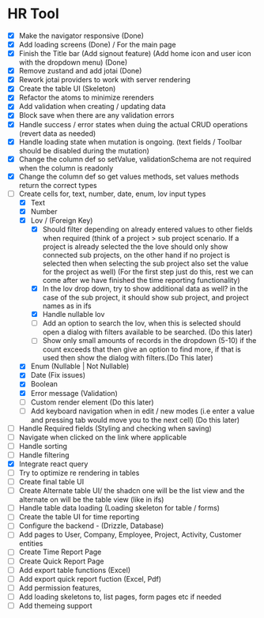 # HR Tool

- [x] Make the navigator responsive (Done)
- [x] Add loading screens (Done) / For the main page
- [x] Finish the Title bar (Add signout feature) (Add home icon and user icon with the dropdown menu) (Done)
- [x] Remove zustand and add jotai (Done)
- [x] Rework jotai providers to work with server rendering
- [x] Create the table UI (Skeleton)
- [x] Refactor the atoms to minimize rerenders
- [x] Add validation when creating / updating data
- [x] Block save when there are any validation errors
- [x] Handle success / error states when duing the actual CRUD operations (revert data as needed)
- [x] Handle loading state when mutation is ongoing. (text fields / Toolbar should be disabled during the mutation)
- [x] Change the column def so setValue, validationSchema are not required when the column is readonly
- [x] Change the column def so get values methods, set values methods return the correct types
- [ ] Create cells for, text, number, date, enum, lov input types
  - [x] Text
  - [x] Number
  - [x] Lov / (Foreign Key)
    - [x] Should filter depending on already entered values to other fields when required (think of a project > sub project scenario. If a project is already selected the the love should only show connected sub projects, on the other hand if no project is selected then when selecting the sub project also set the value for the project as well) (For the first step just do this, rest we can come after we have finished the time reporting functionality)
    - [x] In the lov drop down, try to show additional data as well? in the case of the sub project, it should show sub project, and project names as in ifs
    - [x] Handle nullable lov
    - [ ] Add an option to search the lov, when this is selected should open a dialog with filters available to be searched. (Do this later)
    - [ ] Show only small amounts of records in the dropdown (5-10) if the count exceeds that then give an option to find more, if that is used then show the dialog with filters.(Do This later)
  - [x] Enum (Nullable | Not Nullable)
  - [x] Date (Fix issues)
  - [x] Boolean
  - [x] Error message (Validation)
  - [ ] Custom render element (Do this later)
  - [ ] Add keyboard navigation when in edit / new modes (i.e enter a value and pressing tab would move you to the next cell) (Do this later)
- [ ] Handle Required fields (Styling and checking when saving)
- [ ] Navigate when clicked on the link where applicable 
- [ ] Handle sorting
- [ ] Handle filtering
- [x] Integrate react query
- [ ] Try to optimize re rendering in tables
- [ ] Create final table UI
- [ ] Create Alternate table UI/ the shadcn one will be the list view and the alternate on will be the table view (like in ifs)
- [ ] Handle table data loading (Loading skeleton for table / forms)
- [ ] Create the table UI for time reporting
- [ ] Configure the backend - (Drizzle, Database)
- [ ] Add pages to User, Company, Employee, Project, Activity, Customer entities
- [ ] Create Time Report Page
- [ ] Create Quick Report Page
- [ ] Add export table functions (Excel)
- [ ] Add export quick report fuction (Excel, Pdf)
- [ ] Add permission features,
- [ ] Add loading skeletons to, list pages, form pages etc if needed
- [ ] Add themeing support
